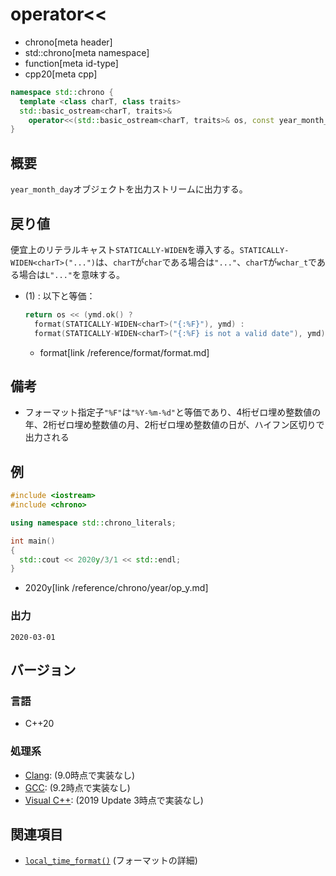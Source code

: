 # operator<<
* chrono[meta header]
* std::chrono[meta namespace]
* function[meta id-type]
* cpp20[meta cpp]

```cpp
namespace std::chrono {
  template <class charT, class traits>
  std::basic_ostream<charT, traits>&
    operator<<(std::basic_ostream<charT, traits>& os, const year_month_day& ymd); // (1) C++20
}
```

## 概要
`year_month_day`オブジェクトを出力ストリームに出力する。


## 戻り値
便宜上のリテラルキャスト`STATICALLY-WIDEN`を導入する。`STATICALLY-WIDEN<charT>("...")`は、`charT`が`char`である場合は`"..."`、`charT`が`wchar_t`である場合は`L"..."`を意味する。

- (1) : 以下と等価：
    ```cpp
    return os << (ymd.ok() ?
      format(STATICALLY-WIDEN<charT>("{:%F}"), ymd) :
      format(STATICALLY-WIDEN<charT>("{:%F} is not a valid date"), ymd));
    ```
    * format[link /reference/format/format.md]


## 備考
- フォーマット指定子`"%F"`は`"%Y-%m-%d"`と等価であり、4桁ゼロ埋め整数値の年、2桁ゼロ埋め整数値の月、2桁ゼロ埋め整数値の日が、ハイフン区切りで出力される


## 例
```cpp example
#include <iostream>
#include <chrono>

using namespace std::chrono_literals;

int main()
{
  std::cout << 2020y/3/1 << std::endl;
}
```
* 2020y[link /reference/chrono/year/op_y.md]

### 出力
```
2020-03-01
```

## バージョン
### 言語
- C++20

### 処理系
- [Clang](/implementation.md#clang): (9.0時点で実装なし)
- [GCC](/implementation.md#gcc): (9.2時点で実装なし)
- [Visual C++](/implementation.md#visual_cpp): (2019 Update 3時点で実装なし)


## 関連項目
- [`local_time_format()`](/reference/chrono/local_time_format.md.nolink) (フォーマットの詳細)
